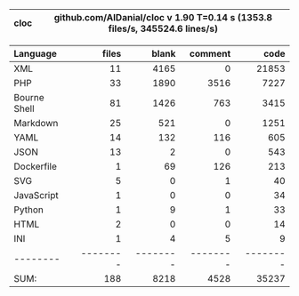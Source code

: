 
cloc|github.com/AlDanial/cloc v 1.90  T=0.14 s (1353.8 files/s, 345524.6 lines/s)
--- | ---

Language|files|blank|comment|code
:-------|-------:|-------:|-------:|-------:
XML|11|4165|0|21853
PHP|33|1890|3516|7227
Bourne Shell|81|1426|763|3415
Markdown|25|521|0|1251
YAML|14|132|116|605
JSON|13|2|0|543
Dockerfile|1|69|126|213
SVG|5|0|1|40
JavaScript|1|0|0|34
Python|1|9|1|33
HTML|2|0|0|14
INI|1|4|5|9
--------|--------|--------|--------|--------
SUM:|188|8218|4528|35237
